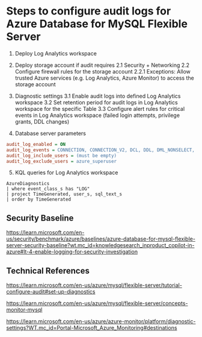 # Steps to configure audit logs for Azure Database for MySQL Flexible Server

1. Deploy Log Analytics workspace

2. Deploy storage account if audit requires
2.1 Security + Networking 
2.2 Configure firewall rules for the storage account
2.2.1 Exceptions: Allow trusted Azure services (e.g. Log Analytics, Azure Monitor) to access the storage account  


3. Diagnostic settings
3.1 Enable audit logs into defined Log Analytics workspace
3.2 Set retention period for audit logs in Log Analytics workspace for the specific Table
3.3 Configure alert rules for critical events in Log Analytics workspace (failed login attempts, privilege grants, DDL changes)


4. Database server parameters
```ini
audit_log_enabled = ON
audit_log_events = CONNECTION, CONNECTION_V2, DCL, DDL, DML_NONSELECT, TABLE_ACCESS
audit_log_include_users = (must be empty)
audit_log_exclude_users = azure_superuser
```

5. KQL queries for Log Analytics workspace
```kql
AzureDiagnostics 
| where event_class_s has "LOG"
| project TimeGenerated, user_s, sql_text_s
| order by TimeGenerated
```

## Security Baseline
https://learn.microsoft.com/en-us/security/benchmark/azure/baselines/azure-database-for-mysql-flexible-server-security-baseline?wt.mc_id=knowledgesearch_inproduct_copilot-in-azure#lt-4-enable-logging-for-security-investigation


## Technical References
https://learn.microsoft.com/en-us/azure/mysql/flexible-server/tutorial-configure-audit#set-up-diagnostics

https://learn.microsoft.com/en-us/azure/mysql/flexible-server/concepts-monitor-mysql

https://learn.microsoft.com/en-us/azure/azure-monitor/platform/diagnostic-settings?WT.mc_id=Portal-Microsoft_Azure_Monitoring#destinations
